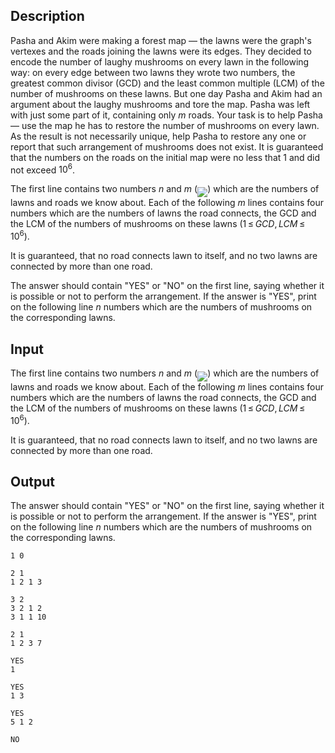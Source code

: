 ## Description

<div><p>Pasha and Akim were making a forest map — the lawns were the graph's vertexes and the roads joining the lawns were its edges. They decided to encode the number of laughy mushrooms on every lawn in the following way: on every edge between two lawns they wrote two numbers, the greatest common divisor (GCD) and the least common multiple (LCM) of the number of mushrooms on these lawns. But one day Pasha and Akim had an argument about the laughy mushrooms and tore the map. Pasha was left with just some part of it, containing only <span class="tex-span"><i>m</i></span> roads. Your task is to help Pasha — use the map he has to restore the number of mushrooms on every lawn. As the result is not necessarily unique, help Pasha to restore any one or report that such arrangement of mushrooms does not exist. It is guaranteed that the numbers on the roads on the initial map were no less that <span class="tex-span">1</span> and did not exceed <span class="tex-span">10<sup class="upper-index">6</sup></span>.</p></div><div class="input-specification"><p>The first line contains two numbers <span class="tex-span"><i>n</i></span> and <span class="tex-span"><i>m</i></span> (<img align="middle" class="tex-formula" src="file://IqAEl649.png" style="max-width: 100.0%;max-height: 100.0%;">) which are the numbers of lawns and roads we know about. Each of the following <span class="tex-span"><i>m</i></span> lines contains four numbers which are the numbers of lawns the road connects, the GCD and the LCM of the numbers of mushrooms on these lawns (<span class="tex-span">1 ≤ <i>GCD</i>, <i>LCM</i> ≤ 10<sup class="upper-index">6</sup></span>).</p><p>It is guaranteed, that no road connects lawn to itself, and no two lawns are connected by more than one road.</p></div><div class="output-specification"><p>The answer should contain "<span class="tex-font-style-tt">YES</span>" or "<span class="tex-font-style-tt">NO</span>" on the first line, saying whether it is possible or not to perform the arrangement. If the answer is "<span class="tex-font-style-tt">YES</span>", print on the following line <span class="tex-span"><i>n</i></span> numbers which are the numbers of mushrooms on the corresponding lawns.</p></div>

## Input

<p>The first line contains two numbers <span class="tex-span"><i>n</i></span> and <span class="tex-span"><i>m</i></span> (<img align="middle" class="tex-formula" src="file://IqAEl649.png" style="max-width: 100.0%;max-height: 100.0%;">) which are the numbers of lawns and roads we know about. Each of the following <span class="tex-span"><i>m</i></span> lines contains four numbers which are the numbers of lawns the road connects, the GCD and the LCM of the numbers of mushrooms on these lawns (<span class="tex-span">1 ≤ <i>GCD</i>, <i>LCM</i> ≤ 10<sup class="upper-index">6</sup></span>).</p><p>It is guaranteed, that no road connects lawn to itself, and no two lawns are connected by more than one road.</p>

## Output

<p>The answer should contain "<span class="tex-font-style-tt">YES</span>" or "<span class="tex-font-style-tt">NO</span>" on the first line, saying whether it is possible or not to perform the arrangement. If the answer is "<span class="tex-font-style-tt">YES</span>", print on the following line <span class="tex-span"><i>n</i></span> numbers which are the numbers of mushrooms on the corresponding lawns.</p>





```input1
1 0

```




```input2
2 1
1 2 1 3

```




```input3
3 2
3 2 1 2
3 1 1 10

```




```input4
2 1
1 2 3 7

```




```output1
YES
1
```




```output2
YES
1 3
```




```output3
YES
5 1 2
```




```output4
NO

```


